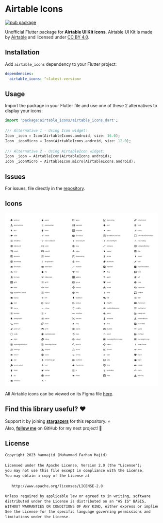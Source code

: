 # Airtable Icons

[![pub package](https://img.shields.io/pub/v/airtable_icons.svg)](https://pub.dev/packages/airtable_icons)

Unofficial Flutter package for **Airtable UI Kit icons**. Airtable UI Kit is made by [Airtable](https://www.figma.com/@airtable) and licensed under [CC BY 4.0](https://creativecommons.org/licenses/by/4.0/).

## Installation

Add `airtable_icons` dependency to your Flutter project:

```yaml
dependencies:
  airtable_icons: ^<latest-version>
```

## Usage

Import the package in your Flutter file and use one of these 2 alternatives to display your icons:

```dart
import 'package:airtable_icons/airtable_icons.dart';

/// Alternative 1 - Using Icon widget:
Icon _icon = Icon(AirtableIcons.android, size: 16.0);
Icon _iconMicro = Icon(AirtableIcons.android, size: 12.0);

/// Alternative 2 - Using AirtableIcon widget:
Icon _icon = AirtableIcon(AirtableIcons.android);
Icon _iconMicro = AirtableIcon.micro(AirtableIcons.android);
```

## Issues

For issues, file directly in the [repository](https://github.com/hanmajid/airtable_icons/issues).

## Icons

<img src="./airtable-icons-default.png">

All Airtable icons can be viewed on its Figma file [here](https://www.figma.com/community/file/862805330899066752).

## Find this library useful? ❤️

Support it by joining __[stargazers](https://github.com/hanmajid/airtable_icons/stargazers)__ for this repository. ⭐️ <br>
Also, __[follow me](https://github.com/hanmajid)__ on GitHub for my next project! 🤩

## License

```xml
Copyright 2023 hanmajid (Muhammad Farhan Majid)

Licensed under the Apache License, Version 2.0 (the "License");
you may not use this file except in compliance with the License.
You may obtain a copy of the License at

   http://www.apache.org/licenses/LICENSE-2.0

Unless required by applicable law or agreed to in writing, software
distributed under the License is distributed on an "AS IS" BASIS,
WITHOUT WARRANTIES OR CONDITIONS OF ANY KIND, either express or implied.
See the License for the specific language governing permissions and
limitations under the License.
```